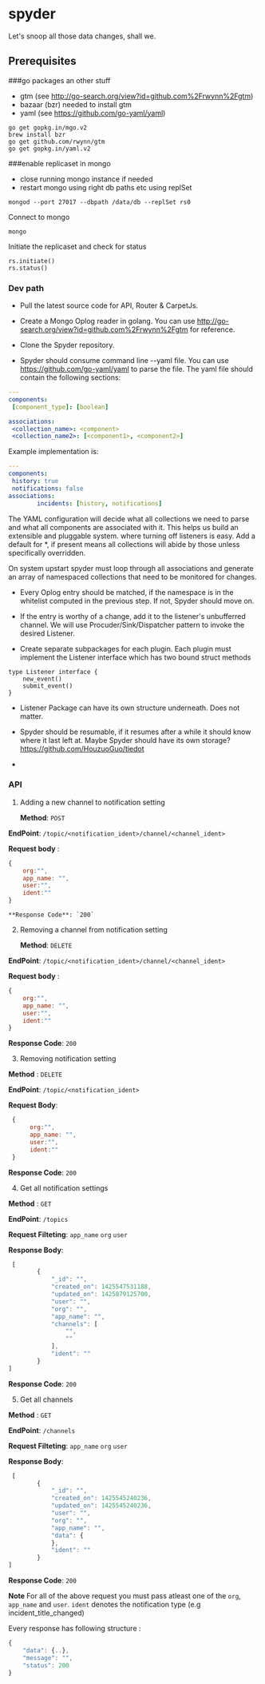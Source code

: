 # spyder
Let's snoop all those data changes, shall we.

## Prerequisites
###go packages an other stuff
* gtm (see http://go-search.org/view?id=github.com%2Frwynn%2Fgtm)
* bazaar (bzr) needed to install gtm
* yaml (see https://github.com/go-yaml/yaml)

```shell
go get gopkg.in/mgo.v2
brew install bzr
go get github.com/rwynn/gtm
go get gopkg.in/yaml.v2
```

###enable replicaset in mongo
* close running mongo instance if needed
* restart mongo using right db paths etc using replSet

```shell
mongod --port 27017 --dbpath /data/db --replSet rs0
```

Connect to mongo
```shell
mongo
```

Initiate the replicaset and check for status
```mongo
rs.initiate()
rs.status()
```

### Dev path

* Pull the latest source code for API, Router & CarpetJs.

* Create a Mongo Oplog reader in golang. You can use http://go-search.org/view?id=github.com%2Frwynn%2Fgtm for reference.

* Clone the Spyder repository.

* Spyder should consume command line --yaml file. You can use https://github.com/go-yaml/yaml to parse the file. The yaml file should contain the following sections:

```yaml
---
components:
 [component_type]: [boolean]

associations:
 <collection_name>: <component>
 <collection_name2>: [<component1>, <component2>]
```

Example implementation is:

```yaml
---
components:
 history: true
 notifications: false
associations:
        incidents: [history, notifications]
```

The YAML configuration will decide what all collections we need to parse and what all components are associated with it. This helps us build an extensible and pluggable system. where turning off listeners is easy. Add a default for *, if present means all collections will abide by those unless specifically overridden.

On system upstart spyder must loop through all associations and generate an array of namespaced collections that need to be monitored for changes.

* Every Oplog entry should be matched, if the namespace is in the whitelist computed in the previous step. If not, Spyder should move on.

* If the entry is worthy of a change, add it to the listener's unbufferred channel. We will use Procuder/Sink/Dispatcher pattern to invoke the desired Listener.

* Create separate subpackages for each plugin. Each plugin must implement the Listener interface which has two bound struct methods

```
type Listener interface {
    new_event()
    submit_event()
}
```

* Listener Package can have its own structure underneath. Does not matter.

* Spyder should be resumable, if it resumes after a while it should know where it last left at. Maybe Spyder should have its own storage? https://github.com/HouzuoGuo/tiedot
* 

### API

1. Adding a new channel to notification setting

   **Method**: `POST`
   
  **EndPoint**: `/topic/<notification_ident>/channel/<channel_ident>`
  
  **Request body** :
  ```js
 {
      org:"",
      app_name: "",
      user:"",
      ident:""
  }
  ``` 
    **Response Code**: `200`
  
2. Removing a channel from notification setting

   **Method**: `DELETE`

  **EndPoint**: `/topic/<notification_ident>/channel/<channel_ident>`
  
  **Request body** :
  
  ```js
 {
      org:"",
      app_name: "",
      user:"",
      ident:""
  }
  ``` 
  **Response Code**: `200`

3. Removing  notification setting

  **Method** : `DELETE`
 
  **EndPoint**: `/topic/<notification_ident>`
 
  **Request Body**:
 
```js
 {
      org:"",
      app_name: "",
      user:"",
      ident:""
 }
```
  **Response Code**: `200`

4. Get all notification settings

 **Method** : `GET`
 
 **EndPoint**: `/topics`
 
 **Request Filteting**: `app_name` `org` `user`
 
 **Response Body**:
 
```js
 [
        {
            "_id": "",
            "created_on": 1425547531188,
            "updated_on": 1425879125700,
            "user": "",
            "org": "",
            "app_name": "",
            "channels": [
                "",
                ""
            ],
            "ident": ""
        }
]
```
**Response Code**: `200`

5. Get all channels

 **Method** : `GET`
 
 **EndPoint**: `/channels`
 
 **Request Filteting**: `app_name` `org` `user`
 
 **Response Body**:
 
```js
 [
        {
            "_id": "",
            "created_on": 1425545240236,
            "updated_on": 1425545240236,
            "user": "",
            "org": "",
            "app_name": "",
            "data": {
            },
            "ident": ""
        }
]
```
**Response Code**: `200`


**Note**
For all of the above request you must pass atleast one of the `org`, `app_name` and `user`.
`ident` denotes the notification type (e.g incident_title_changed)

Every response has following structure :

```js
{
    "data": {..},
    "message": "",
    "status": 200
}
```

